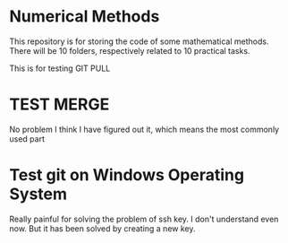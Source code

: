 # Numerical Methods
This repository is for storing the code of some mathematical methods.
There will be 10 folders, respectively related to 10 practical tasks.

This is for testing GIT PULL

# TEST MERGE
No problem I think I have figured out it, which means the most commonly used part

# Test git on Windows Operating System
Really painful for solving the problem of ssh key.
I don't understand even now.
But it has been solved by creating a new key.
